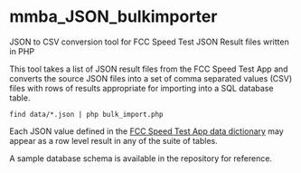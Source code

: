 # mmba_JSON_bulkimporter
JSON to CSV conversion tool for FCC Speed Test JSON Result files written in PHP

This tool takes a list of JSON result files from the FCC Speed Test App and converts the source JSON files into a set of comma separated values (CSV) files with rows of results appropriate for importing into a SQL database table.  

`find data/*.json | php bulk_import.php`

Each JSON value defined in the [FCC Speed Test App data dictionary](https://github.com/FCC/mobile-mba-androidapp/wiki/Data-Representation) may appear as a row level result in any of the suite of tables.


A sample database schema is available in the repository for reference.

